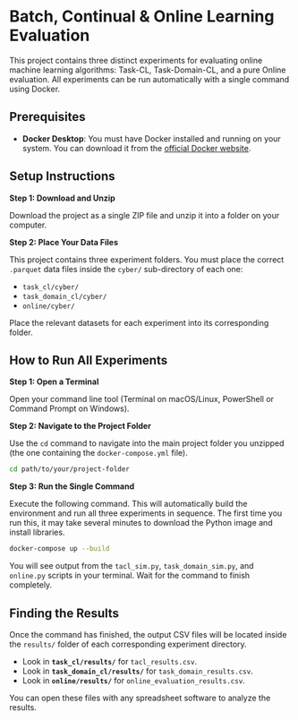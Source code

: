 # Batch, Continual & Online Learning Evaluation

This project contains three distinct experiments for evaluating online machine learning algorithms: Task-CL, Task-Domain-CL, and a pure Online evaluation. All experiments can be run automatically with a single command using Docker.

## Prerequisites

-   **Docker Desktop**: You must have Docker installed and running on your system. You can download it from the [official Docker website](https://www.docker.com/products/docker-desktop/).

## Setup Instructions

**Step 1: Download and Unzip**

Download the project as a single ZIP file and unzip it into a folder on your computer.

**Step 2: Place Your Data Files**

This project contains three experiment folders. You must place the correct `.parquet` data files inside the `cyber/` sub-directory of each one:

-   `task_cl/cyber/`
-   `task_domain_cl/cyber/`
-   `online/cyber/`

Place the relevant datasets for each experiment into its corresponding folder.

## How to Run All Experiments

**Step 1: Open a Terminal**

Open your command line tool (Terminal on macOS/Linux, PowerShell or Command Prompt on Windows).

**Step 2: Navigate to the Project Folder**

Use the `cd` command to navigate into the main project folder you unzipped (the one containing the `docker-compose.yml` file).

```bash
cd path/to/your/project-folder
```

**Step 3: Run the Single Command**

Execute the following command. This will automatically build the environment and run all three experiments in sequence. The first time you run this, it may take several minutes to download the Python image and install libraries.

```bash
docker-compose up --build
```

You will see output from the `tacl_sim.py`, `task_domain_sim.py`, and `online.py` scripts in your terminal. Wait for the command to finish completely.

## Finding the Results

Once the command has finished, the output CSV files will be located inside the `results/` folder of each corresponding experiment directory.

-   Look in **`task_cl/results/`** for `tacl_results.csv`.
-   Look in **`task_domain_cl/results/`** for `task_domain_results.csv`.
-   Look in **`online/results/`** for `online_evaluation_results.csv`.

You can open these files with any spreadsheet software to analyze the results.
